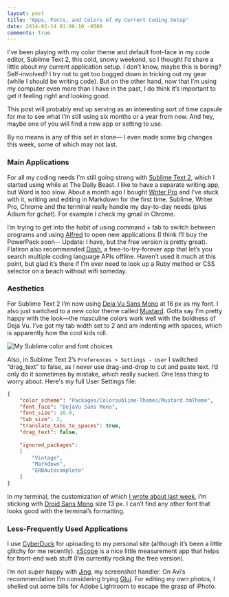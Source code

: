 ```yaml
---
layout: post
title: "Apps, Fonts, and Colors of my Current Coding Setup"
date: 2014-02-14 01:06:10 -0500
comments: true
---
```


I've been playing with my color theme and default font-face in my code editor, Sublime Text 2, this cold, snowy weekend, so I thought I’d share a little about my current application setup. I don’t know, maybe this is boring? Self-involved? I try not to get too bogged down in tricking out my gear (while I should be writing code). But on the other hand, now that I’m using my computer even more than I have in the past, I do think it’s important to get it feeling right and looking good. 

This post will probably end up serving as an interesting sort of time capsule for me to see what I’m still using six months or a year from now. And hey, maybe one of you will find a new app or setting to use. 

By no means is any of this set in stone— I even made some big changes this week, some of which may not last. 

<!-- more -->

### Main Applications

For all my coding needs I’m still going strong with [Sublime Text 2](http://www.sublimetext.com/2), which I started using while at The Daily Beast. I like to have a separate writing app, but Word is too slow. About a month ago I bought [Writer Pro](http://writer.pro/) and I’ve stuck with it, writing and editing in Markdown for the first time. Sublime, Writer Pro, Chrome and the terminal really handle my day-to-day needs (plus Adium for gchat). For example I check my gmail in Chrome. 

I’m trying to get into the habit of using command + tab to switch between programs and using [Alfred](http://www.alfredapp.com) to open new applications (I think I’ll buy the PowerPack soon-- Update: I have, but the free version is pretty great). Flatiron also recommended [Dash](http://kapeli.com/dash), a free-to-try-forever app that let’s you search multiple coding language APIs offline. Haven’t used it much at this point, but glad it’s there if I’m ever need to look up a Ruby method or CSS selector on a beach without wifi someday. 

### Aesthetics 

For Sublime Text 2 I’m now using [Deja Vu Sans Mono](http://dejavu-fonts.org/wiki/Download) at 16 px as my font. I also just switched to a new color theme called [Mustard](http://colorsublime.com/?page=9). Gotta say I’m pretty happy with the look—the masculine colors work well with the boldness of Deja Vu. I’ve got my tab width set to 2 and am indenting with spaces, which is apparently how the cool kids roll. 

![My Sublime color and font choices](http://i.imgur.com/teATEpJ.png)

Also, in Sublime Text 2’s `Preferences > Settings - User` I switched “drag_text” to false, as I never use drag-and-drop to cut and paste text. I’d only do it sometimes by mistake, which really sucked. One less thing to worry about. Here's my full User Settings file:

```json
{
    "color_scheme": "Packages/Colorsublime-Themes/Mustard.tmTheme",
    "font_face": "DejaVu Sans Mono",
    "font_size": 16.0,
    "tab_size": 2,
    "translate_tabs_to_spaces": true,
    "drag_text": false,
    
    "ignored_packages":
    [
        "Vintage",
        "Markdown",
        "ERBAutocomplete"
    ]
}
```

In my terminal, the customization of which [I wrote about last week](http://sts10.github.io/2014/02/05/flatiron-day-two.html), I’m sticking with [Droid Sans Mono](http://www.fontsquirrel.com/fonts/droid-sans-mono) size 13 px. I can’t find any other font that looks good with the terminal’s formatting. 

### Less-Frequently Used Applications

I use [CyberDuck](http://cyberduck.io/) for uploading to my personal site (although it’s been a little glitchy for me recently). [xScope](http://xscopeapp.com/) is a nice little measurement app that helps for front-end web stuff (I’m currently rocking the free version). 

I’m not super happy with [Jing](http://www.techsmith.com/jing.html), my screenshot handler. On Avi’s recommendation I’m considering trying [Glui](http://glui.me/).  For editing my own photos, I shelled out some bills for Adobe Lightroom to escape the grasp of iPhoto. 
